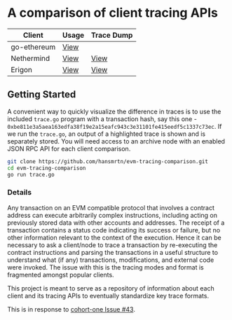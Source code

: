 # A comparison of client tracing APIs

| Client      | Usage                                                                                                                             | Trace Dump                                 |
| ----------- | --------------------------------------------------------------------------------------------------------------------------------- | ------------------------------------------ |
| go-ethereum | [View](https://github.com/ethereum/go-ethereum/blob/ee120ef865e9468fef0bbb0a0bcffba93e3e358e/eth/tracers/api.go#757)              |                                            |
| Nethermind  | [View](https://docs.nethermind.io/nethermind/nethermind-utilities/cli/debug#debug-tracetransaction)                               | [View](./nethermind/nethermind_trace.json) |
| Erigon      | [View](https://github.com/ledgerwatch/erigon/blob/5ca558c6670dd96afac472ef573152dda97fc866/cmd/rpcdaemon/commands/tracing.go#L23) | [View](./erigon/erigon_trace.json)         |

## Getting Started

A convenient way to quickly visualize the difference in traces is to use the included `trace.go` program with a transaction hash, say this one - `0xbe811e3a5aea163edfa38f19e2a15eafc943c3e31101fe415eedf5c1337c73ec`. If we run the `trace.go`, an output of a highlighted trace is shown and is separately stored. You will need access to an archive node with an enabled JSON RPC API for each client comparison.

```bash
git clone https://github.com/hansmrtn/evm-tracing-comparison.git
cd evm-tracing-comparison
go run trace.go
```

### Details

Any transaction on an EVM compatible protocol that involves a contract address can execute arbitrarily complex instructions, including acting on previously stored data with other accounts and addresses. The receipt of a transaction contains a status code indicating its success or failure, but no other information relevant to the context of the execution. Hence it can be necessary to ask a client/node to trace a transaction by re-executing the contract instructions and parsing the transactions in a useful structure to understand what (if any) transactions, modifications, and external code were invoked. The issue with this is the tracing modes and format is fragmented amongst popular clients.

This project is meant to serve as a repository of information about each client and its tracing APIs to eventually standardize key trace formats.

This is in response to [cohort-one Issue #43](https://github.com/ethereum-cdap/cohort-one/issues/43). 
